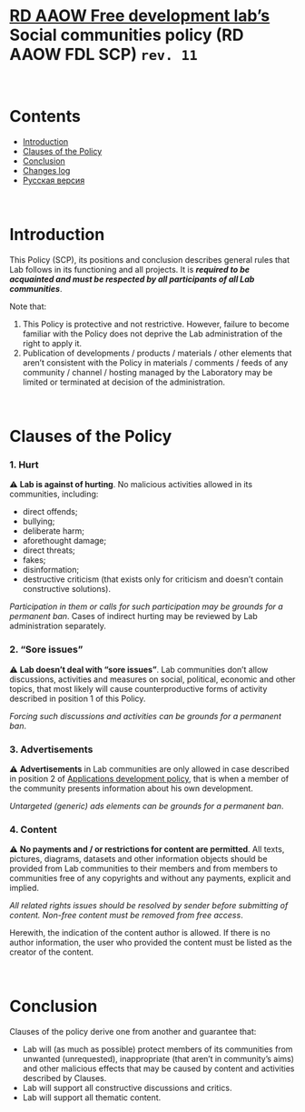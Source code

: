 # [RD AAOW Free development lab’s](https://adslbarxatov.github.io/DPArray) Social communities policy (RD AAOW FDL SCP) ```rev. 11```

&nbsp;



# Contents
- [Introduction](#introduction)
- [Clauses of the Policy](#clauses-of-the-policy)
- [Conclusion](#conclusion)
- [Changes log](https://adslbarxatov.github.io/SCP/changelog)
- [Русская версия](https://adslbarxatov.github.io/SCP/ru)

&nbsp;



# Introduction

This Policy (SCP), its positions and conclusion describes general rules that Lab follows in its functioning
and all projects. It is ***required to be acquainted and must be respected by all participants of all Lab communities***.

Note that:
1. This Policy is protective and not restrictive. However, failure to become familiar with the Policy
does not deprive the Lab administration of the right to apply it.
2. Publication of developments / products / materials / other elements that aren’t consistent with the Policy in materials /
comments / feeds of any community / channel / hosting managed by the Laboratory may be limited or terminated at decision of the administration.


&nbsp;



# Clauses of the Policy

### 1. Hurt

:warning: **Lab is against of hurting**. No malicious activities allowed in its communities, including:
- direct offends;
- bullying;
- deliberate harm;
- aforethought damage;
- direct threats;
- fakes;
- disinformation;
- destructive criticism (that exists only for criticism and doesn’t contain constructive solutions).

*Participation in them or calls for such participation may be grounds for a permanent ban*. Cases of indirect hurting
may be reviewed by Lab administration separately.

### 2. “Sore issues”

:warning: **Lab doesn’t deal with “sore issues”**.
Lab communities don’t allow discussions, activities and measures on social, political, economic and other topics,
that most likely will cause counterproductive forms of activity described in position 1 of this Policy.

*Forcing such discussions and activities can be grounds for a permanent ban*.

### 3. Advertisements

:warning: **Advertisements** in Lab communities are only allowed in case described in position 2
of [Applications development policy](https://adslbarxatov.github.io/ADP), that is when a member of the community
presents information about his own development.

*Untargeted (generic) ads elements can be grounds for a permanent ban*.

### 4. Content

:warning: **No payments and / or restrictions for content are permitted**. All texts, pictures, diagrams, datasets
and other information objects should be provided from Lab communities to their members and from members to communities
free of any copyrights and without any payments, explicit and implied.

*All related rights issues should be resolved by sender before submitting of content. Non-free content must be removed from free access*.

Herewith, the indication of the content author is allowed. If there is no author information, the user who provided the content
must be listed as the creator of the content.

&nbsp;



# Conclusion

Clauses of the policy derive one from another and guarantee that:
- Lab will (as much as possible) protect members of its communities from unwanted (unrequested), inappropriate
(that aren’t in community’s aims) and other malicious effects that may be caused by content and activities described by Clauses.
- Lab will support all constructive discussions and critics.
- Lab will support all thematic content.
